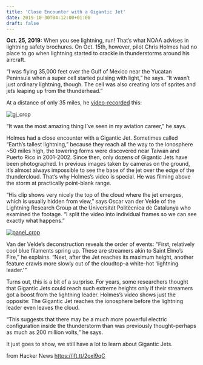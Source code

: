 ```yaml
---
title: 'Close Encounter with a Gigantic Jet'
date: 2019-10-30T04:12:00+01:00
draft: false
---
```


**Oct. 25, 2019:** When you see lightning, run! That’s what NOAA advises in lightning safety brochures. On Oct. 15th, however, pilot Chris Holmes had no place to go when lightning started to crackle in thunderstorms around his aircraft.

“I was flying 35,000 feet over the Gulf of Mexico near the Yucatan Peninsula when a super cell started pulsing with light,” he says. “It wasn’t just ordinary lightning, though. The cell was also creating lots of sprites and jets leaping up from the thunderhead.”

At a distance of only 35 miles, he [video-recorded](https://spaceweather.com/images2019/25oct19/gj_video.mov) this:

![gj_crop](https://spaceweatherarchive.files.wordpress.com/2019/10/gj_crop.jpg?w=676)

“It was the most amazing thing I’ve seen in my aviation career,” he says.

Holmes had a close encounter with a Gigantic Jet. Sometimes called “Earth’s tallest lightning,” because they reach all the way to the ionosphere ~50 miles high, the towering forms were discovered near Taiwan and Puerto Rico in 2001-2002. Since then, only dozens of Gigantic Jets have been photographed. In previous images taken by cameras on the ground, it’s almost always impossible to see the base of the jet over the edge of the thundercloud. That’s why Holmes’s video is special. He was filming above the storm at practically point-blank range.

“His clip shows very nicely the top of the cloud where the jet emerges, which is usually hidden from view,” says Oscar van der Velde of the Lightning Research Group at the Universitat Politècnica de Catalunya who examined the footage. “I split the video into individual frames so we can see exactly what happens.”

[![panel_crop](https://spaceweatherarchive.files.wordpress.com/2019/10/panel_crop.jpg?w=676)](https://spaceweather.com/images2019/25oct19/panel.jpg)

Van der Velde’s deconstruction reveals the order of events: “First, relatively cool blue filaments spring up. These are streamers akin to Saint Elmo’s Fire,” he explains. “Next, after the Jet reaches its maximum height, another feature crawls more slowly out of the cloudtop–a white-hot ‘lightning leader.'”

Turns out, this is a bit of a surprise. For years, some researchers thought that Gigantic Jets could reach such extreme heights only if their streamers got a boost from the lightning leader. Holmes’s video shows just the opposite: The Gigantic Jet reaches the ionosphere before the lightning leader even leaves the cloud.

“This suggests that there may be a much more powerful electric configuration inside the thunderstorm than was previously thought–perhaps as much as 200 million volts,” he says.

It just goes to show, we still have a lot to learn about Gigantic Jets.

  
  
from Hacker News https://ift.tt/2oxI9qC